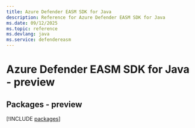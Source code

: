 ```yaml
---
title: Azure Defender EASM SDK for Java
description: Reference for Azure Defender EASM SDK for Java
ms.date: 09/12/2025
ms.topic: reference
ms.devlang: java
ms.service: defendereasm
---
```

# Azure Defender EASM SDK for Java - preview
## Packages - preview
[!INCLUDE [packages](defender-easm-index.md)]